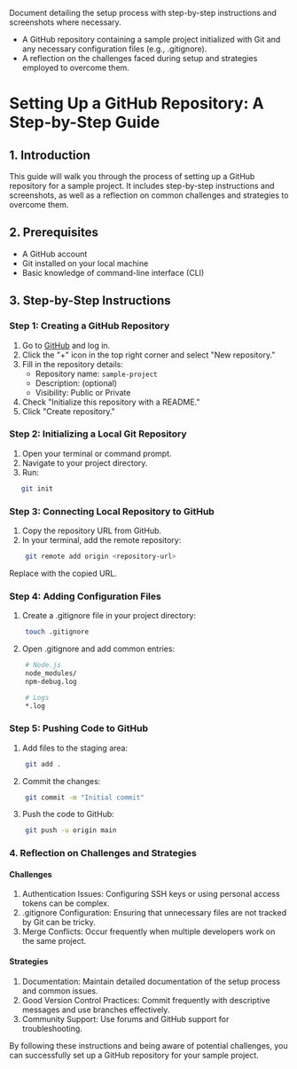 Document detailing the setup process with step-by-step instructions and screenshots where necessary.
- A GitHub repository containing a sample project initialized with Git and any necessary configuration files (e.g., .gitignore).
- A reflection on the challenges faced during setup and strategies employed to overcome them.

# Setting Up a GitHub Repository: A Step-by-Step Guide

## 1. Introduction
This guide will walk you through the process of setting up a GitHub repository for a sample project. It includes step-by-step instructions and screenshots, as well as a reflection on common challenges and strategies to overcome them.

## 2. Prerequisites
- A GitHub account
- Git installed on your local machine
- Basic knowledge of command-line interface (CLI)

## 3. Step-by-Step Instructions

### Step 1: Creating a GitHub Repository
1. Go to [GitHub](https://github.com/) and log in.
2. Click the "+" icon in the top right corner and select "New repository."
3. Fill in the repository details:
   - Repository name: `sample-project`
   - Description: (optional)
   - Visibility: Public or Private
4. Check "Initialize this repository with a README."
5. Click "Create repository."

### Step 2: Initializing a Local Git Repository
1. Open your terminal or command prompt.
2. Navigate to your project directory.
3. Run:
``` bash
   git init
```
### Step 3: Connecting Local Repository to GitHub
1. Copy the repository URL from GitHub.
2. In your terminal, add the remote repository:
``` bash
    git remote add origin <repository-url>
```
Replace <repository-url> with the copied URL.

### Step 4: Adding Configuration Files
1. Create a .gitignore file in your project directory:
``` bash
    touch .gitignore
```
2. Open .gitignore and add common entries:
``` bash
    # Node.js
    node_modules/
    npm-debug.log

    # Logs
    *.log
```
### Step 5: Pushing Code to GitHub
1. Add files to the staging area:
``` bash
    git add .
```
2. Commit the changes:
``` bash
    git commit -m "Initial commit"
```
3. Push the code to GitHub:
``` bash
    git push -u origin main
```
### 4. Reflection on Challenges and Strategies
#### Challenges
1. Authentication Issues: Configuring SSH keys or using personal access tokens can be complex.
2. .gitignore Configuration: Ensuring that unnecessary files are not tracked by Git can be tricky.
3. Merge Conflicts: Occur frequently when multiple developers work on the same project.
#### Strategies
1. Documentation: Maintain detailed documentation of the setup process and common issues.
2. Good Version Control Practices: Commit frequently with descriptive messages and use branches effectively.
3. Community Support: Use forums and GitHub support for troubleshooting.

By following these instructions and being aware of potential challenges, you can successfully set up a GitHub repository for your sample project.